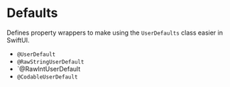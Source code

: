 # Defaults

Defines property wrappers to make using the `UserDefaults` class easier in SwiftUI.

- `@UserDefault`
- `@RawStringUserDefault`
- `@RawIntUserDefault
- `@CodableUserDefault`
